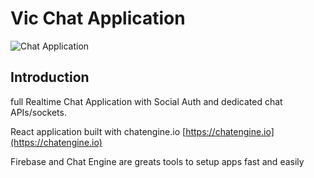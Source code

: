 # Vic Chat Application

![Chat Application](https://i.ibb.co/GJwyy9m/Bv9-Js3-QLOLY-HD.jpg)

## Introduction

full Realtime Chat Application with Social Auth and dedicated chat APIs/sockets.

React application built with chatengine.io [https://chatengine.io](https://chatengine.io)

Firebase and Chat Engine are greats tools to setup apps fast and easily
